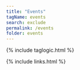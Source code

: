 ```yaml
---
title: "Events"
tagName: events
search: exclude
permalink: /events
folder: events
---
```

{% include taglogic.html %}

{% include links.html %}
